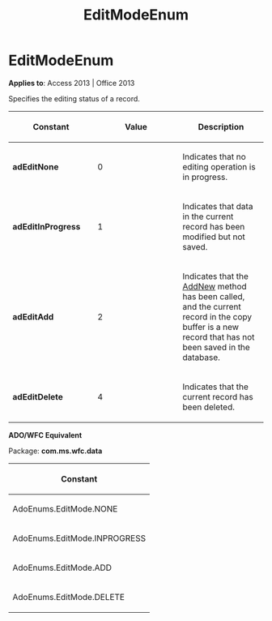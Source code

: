 ﻿---
title: EditModeEnum
TOCTitle: EditModeEnum
ms:assetid: 4da0e504-aca2-b769-04a2-0df687fa4422
ms:mtpsurl: https://msdn.microsoft.com/en-us/library/JJ249248(v=office.15)
ms:contentKeyID: 48544737
ms.date: 09/18/2015
mtps_version: v=office.15
---

# EditModeEnum


**Applies to**: Access 2013 | Office 2013

Specifies the editing status of a record.

<table>
<colgroup>
<col style="width: 33%" />
<col style="width: 33%" />
<col style="width: 33%" />
</colgroup>
<thead>
<tr class="header">
<th><p>Constant</p></th>
<th><p>Value</p></th>
<th><p>Description</p></th>
</tr>
</thead>
<tbody>
<tr class="odd">
<td><p><strong>adEditNone</strong></p></td>
<td><p>0</p></td>
<td><p>Indicates that no editing operation is in progress.</p></td>
</tr>
<tr class="even">
<td><p><strong>adEditInProgress</strong></p></td>
<td><p>1</p></td>
<td><p>Indicates that data in the current record has been modified but not saved.</p></td>
</tr>
<tr class="odd">
<td><p><strong>adEditAdd</strong></p></td>
<td><p>2</p></td>
<td><p>Indicates that the <a href="addnew-method-ado.md">AddNew</a> method has been called, and the current record in the copy buffer is a new record that has not been saved in the database.</p></td>
</tr>
<tr class="even">
<td><p><strong>adEditDelete</strong></p></td>
<td><p>4</p></td>
<td><p>Indicates that the current record has been deleted.</p></td>
</tr>
</tbody>
</table>


**ADO/WFC Equivalent**

Package: **com.ms.wfc.data**

<table>
<colgroup>
<col style="width: 100%" />
</colgroup>
<thead>
<tr class="header">
<th><p>Constant</p></th>
</tr>
</thead>
<tbody>
<tr class="odd">
<td><p>AdoEnums.EditMode.NONE</p></td>
</tr>
<tr class="even">
<td><p>AdoEnums.EditMode.INPROGRESS</p></td>
</tr>
<tr class="odd">
<td><p>AdoEnums.EditMode.ADD</p></td>
</tr>
<tr class="even">
<td><p>AdoEnums.EditMode.DELETE</p></td>
</tr>
</tbody>
</table>

